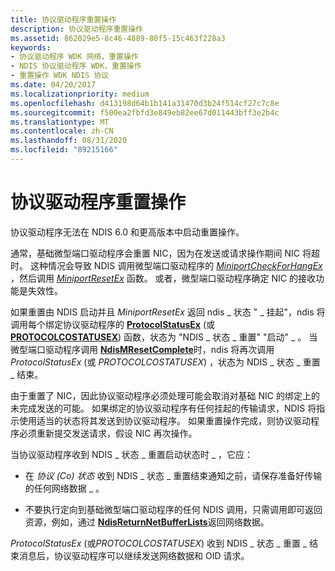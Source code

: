 ```yaml
---
title: 协议驱动程序重置操作
description: 协议驱动程序重置操作
ms.assetid: 862029e5-8c46-4889-80f5-15c463f228a3
keywords:
- 协议驱动程序 WDK 网络，重置操作
- NDIS 协议驱动程序 WDK，重置操作
- 重置操作 WDK NDIS 协议
ms.date: 04/20/2017
ms.localizationpriority: medium
ms.openlocfilehash: d413198d64b1b141a31470d3b24f514cf27c7c8e
ms.sourcegitcommit: f500ea2fbfd3e849eb82ee67d011443bff3e2b4c
ms.translationtype: MT
ms.contentlocale: zh-CN
ms.lasthandoff: 08/31/2020
ms.locfileid: "89215166"
---
```

# <a name="protocol-driver-reset-operations"></a>协议驱动程序重置操作





协议驱动程序无法在 NDIS 6.0 和更高版本中启动重置操作。

通常，基础微型端口驱动程序会重置 NIC，因为在发送或请求操作期间 NIC 将超时。 这种情况会导致 NDIS 调用微型端口驱动程序的 [*MiniportCheckForHangEx*](/windows-hardware/drivers/ddi/ndis/nc-ndis-miniport_check_for_hang) ，然后调用 [*MiniportResetEx*](/windows-hardware/drivers/ddi/ndis/nc-ndis-miniport_reset) 函数。 或者，微型端口驱动程序确定 NIC 的接收功能是失效性。

如果重置由 NDIS 启动并且 *MiniportResetEx* 返回 ndis \_ 状态 " \_ 挂起"，ndis 将调用每个绑定协议驱动程序的 [**ProtocolStatusEx**](/windows-hardware/drivers/ddi/ndis/nc-ndis-protocol_status_ex) (或 [**PROTOCOLCOSTATUSEX**](/windows-hardware/drivers/ddi/ndis/nc-ndis-protocol_co_status_ex)) 函数，状态为 "NDIS \_ 状态 \_ 重置" "启动" \_ 。 当微型端口驱动程序调用 [**NdisMResetComplete**](/windows-hardware/drivers/ddi/ndis/nf-ndis-ndismresetcomplete)时，ndis 将再次调用 *ProtocolStatusEx* (或 *PROTOCOLCOSTATUSEX*) ，状态为 NDIS \_ 状态 \_ 重置 \_ 结束。

由于重置了 NIC，因此协议驱动程序必须处理可能会取消对基础 NIC 的绑定上的未完成发送的可能。 如果绑定的协议驱动程序有任何挂起的传输请求，NDIS 将指示使用适当的状态将其发送到协议驱动程序。 如果重置操作完成，则协议驱动程序必须重新提交发送请求，假设 NIC 再次操作。

当协议驱动程序收到 NDIS \_ 状态 \_ 重置启动状态时 \_ ，它应：

-   在 *协议 (Co) 状态* 收到 NDIS \_ 状态 \_ 重置结束通知之前，请保存准备好传输的任何网络数据 \_ 。

-   不要执行定向到基础微型端口驱动程序的任何 NDIS 调用，只需调用即可返回资源，例如，通过 [**NdisReturnNetBufferLists**](/windows-hardware/drivers/ddi/ndis/nf-ndis-ndisreturnnetbufferlists)返回网络数据。

*ProtocolStatusEx* (或*PROTOCOLCOSTATUSEX*) 收到 NDIS \_ 状态 \_ 重置 \_ 结束消息后，协议驱动程序可以继续发送网络数据和 OID 请求。

 

